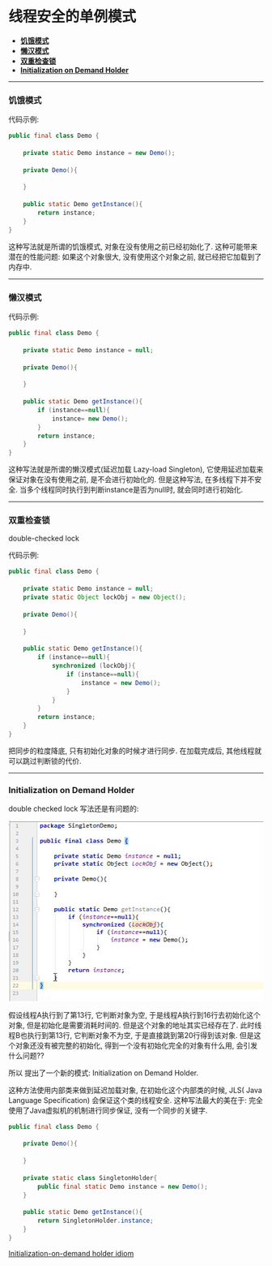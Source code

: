 # 线程安全的单例模式

- **[饥饿模式](#饥饿模式)**
- **[懒汉模式](#懒汉模式)**
- **[双重检查锁](#双重检查锁)**
- **[Initialization on Demand Holder](#initialization-on-demand-holder)**


------

### 饥饿模式

代码示例:

```java
public final class Demo {

    private static Demo instance = new Demo();

    private Demo(){

    }

    public static Demo getInstance(){
        return instance;
    }
}
```

这种写法就是所谓的饥饿模式, 对象在没有使用之前已经初始化了. 这种可能带来潜在的性能问题: 如果这个对象很大, 没有使用这个对象之前, 就已经把它加载到了内存中. 

------

### 懒汉模式

代码示例:

```java
public final class Demo {

    private static Demo instance = null;

    private Demo(){

    }

    public static Demo getInstance(){
        if (instance==null){
            instance= new Demo();
        }
        return instance;
    }
}
```

这种写法就是所谓的懒汉模式(延迟加载 Lazy-load Singleton), 它使用延迟加载来保证对象在没有使用之前, 是不会进行初始化的. 但是这种写法, 在多线程下并不安全. 当多个线程同时执行到判断instance是否为null时, 就会同时进行初始化.

------

### 双重检查锁

double-checked lock

代码示例:

```java
public final class Demo {

    private static Demo instance = null;
    private static Object lockObj = new Object();
    
    private Demo(){

    }

    public static Demo getInstance(){
        if (instance==null){
            synchronized (lockObj){
                if (instance==null){
                    instance = new Demo();
                }
            }
        }
        return instance;
    }
}
```

把同步的粒度降底, 只有初始化对象的时候才进行同步. 在加载完成后, 其他线程就可以跳过判断锁的代价.

------

### Initialization on Demand Holder

double checked lock 写法还是有问题的:

![double-checked-lock](images/double_checked_lock.jpg)

假设线程A执行到了第13行, 它判断对象为空, 于是线程A执行到16行去初始化这个对象, 但是初始化是需要消耗时间的. 但是这个对象的地址其实已经存在了. 此时线程B也执行到第13行, 它判断对象不为空, 于是直接跳到第20行得到该对象. 但是这个对象还没有被完整的初始化, 得到一个没有初始化完全的对象有什么用, 会引发什么问题??

所以 提出了一个新的模式: Initialization on Demand Holder.

这种方法使用内部类来做到延迟加载对象, 在初始化这个内部类的时候, JLS( Java Language Specification) 会保证这个类的线程安全. 这种写法最大的美在于: 完全使用了Java虚拟机的机制进行同步保证, 没有一个同步的关键字.

```java
public final class Demo {

    private Demo(){

    }
    
    private static class SingletonHolder{
        public final static Demo instance = new Demo();
    }

    public static Demo getInstance(){
        return SingletonHolder.instance;
    }
}
```


[Initialization-on-demand holder idiom](https://en.wikipedia.org/wiki/Initialization-on-demand_holder_idiom)
